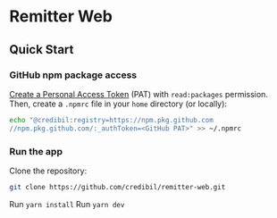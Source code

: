 # Remitter Web

## Quick Start

### GitHub npm package access

[Create a Personal Access Token](https://github.com/settings/tokens) (PAT) with `read:packages` permission. Then, create a `.npmrc` file in your `home` directory (or locally):

```bash
echo "@credibil:registry=https://npm.pkg.github.com
//npm.pkg.github.com/:_authToken=<GitHub PAT>" >> ~/.npmrc
```

### Run the app

Clone the repository:

```bash
git clone https://github.com/credibil/remitter-web.git
```

Run `yarn install`
Run `yarn dev`
